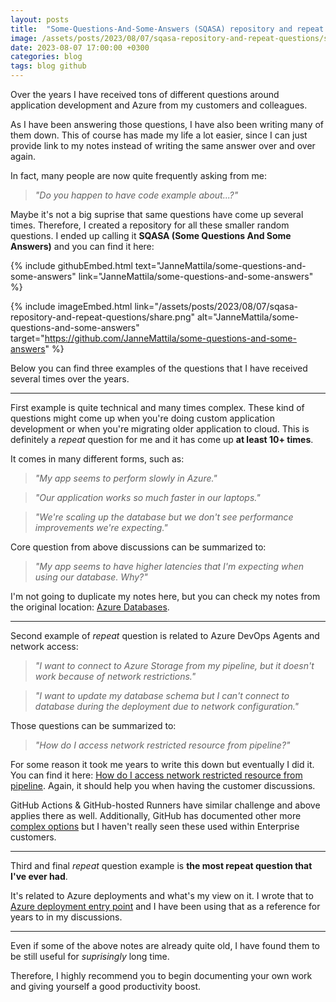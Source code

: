 ```yaml
---
layout: posts
title:  "Some-Questions-And-Some-Answers (SQASA) repository and repeat questions"
image: /assets/posts/2023/08/07/sqasa-repository-and-repeat-questions/share.png
date: 2023-08-07 17:00:00 +0300
categories: blog
tags: blog github
---
```

Over the years I have received tons of different questions around
application development and Azure from my customers and colleagues.

As I have been answering those questions, I have also been writing many of them down.
This of course has made my life a lot easier, since I can just provide link to my notes
instead of writing the same answer over and over again.

In fact, many people are now quite frequently asking from me:

> _"Do you happen to have code example about...?"_

Maybe it's not a big suprise that same questions have come up several times.
Therefore, I created a repository for all these smaller random questions.
I ended up calling it **SQASA (Some Questions And Some Answers)** and
you can find it here: 

{% include githubEmbed.html text="JanneMattila/some-questions-and-some-answers" link="JanneMattila/some-questions-and-some-answers" %}

{% include imageEmbed.html link="/assets/posts/2023/08/07/sqasa-repository-and-repeat-questions/share.png" alt="JanneMattila/some-questions-and-some-answers" target="https://github.com/JanneMattila/some-questions-and-some-answers" %}

Below you can find three examples of the questions that I have received several times over the years.

---

First example is quite technical and many times complex. These kind of questions might come up when you're doing
custom application development or when you're migrating older application to cloud.
This is definitely a _repeat_ question for me and it has come up **at least 10+ times**.

It comes in many different forms, such as:

> _"My app seems to perform slowly in Azure."_

> _"Our application works so much faster in our laptops."_

> _"We're scaling up the database but we don't see performance improvements we're expecting."_

Core question from above discussions can be summarized to:

> _"My app seems to have higher latencies that I'm expecting when using our database. Why?"_

I'm not going to duplicate my notes here, but you can check my notes from the original location:
[Azure Databases](https://github.com/JanneMattila/some-questions-and-some-answers/blob/master/q%26a/azure_databases.md).

---

Second example of _repeat_ question is related to Azure DevOps Agents and network access:

> _"I want to connect to Azure Storage from my pipeline, but it doesn't work because of network restrictions."_

> _"I want to update my database schema but I can't connect to database during the deployment due to network configuration."_

Those questions can be summarized to:

> _"How do I access network restricted resource from pipeline?"_

For some reason it took me years to write this down but eventually I did it. 
You can find it here: [How do I access network restricted resource from pipeline](https://github.com/JanneMattila/some-questions-and-some-answers/blob/master/q%26a/azure_devops.md#how-do-i-access-network-restricted-resource-from-pipeline).
Again, it should help you when having the customer discussions.

GitHub Actions & GitHub-hosted Runners have similar challenge and above applies there as well.
Additionally, GitHub has documented other more 
[complex options](https://docs.github.com/en/actions/using-github-hosted-runners/connecting-to-a-private-network)
but I haven't really seen these used within Enterprise customers.

---

Third and final _repeat_ question example is **the most repeat question that I've ever had**.

It's related to Azure deployments and what's my view on it. 
I wrote that to [Azure deployment entry point](https://github.com/JanneMattila/some-questions-and-some-answers/blob/master/q%26a/azure_deployment_entry_point.md)
and I have been using that as a reference for years to in my discussions.

---

Even if some of the above notes are already quite old, I have found them to be still useful for _suprisingly_ long time.

Therefore, I highly recommend you to begin documenting your own work 
and giving yourself a good productivity boost.
